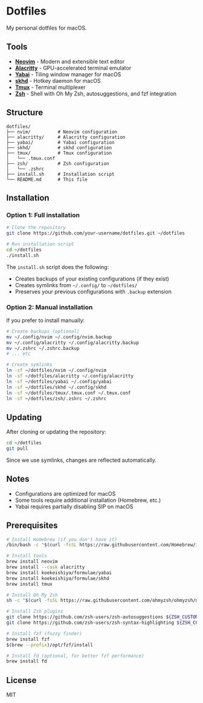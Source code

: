 # Dotfiles

My personal dotfiles for macOS.

## Tools

- **[Neovim](https://neovim.io/)** - Modern and extensible text editor
- **[Alacritty](https://alacritty.org/)** - GPU-accelerated terminal emulator
- **[Yabai](https://github.com/koekeishiya/yabai)** - Tiling window manager for macOS
- **[skhd](https://github.com/koekeishiya/skhd)** - Hotkey daemon for macOS
- **[Tmux](https://github.com/tmux/tmux)** - Terminal multiplexer
- **[Zsh](https://www.zsh.org/)** - Shell with Oh My Zsh, autosuggestions, and fzf integration

## Structure

```
dotfiles/
├── nvim/          # Neovim configuration
├── alacritty/     # Alacritty configuration
├── yabai/         # Yabai configuration
├── skhd/          # skhd configuration
├── tmux/          # Tmux configuration
│   └── .tmux.conf
├── zsh/           # Zsh configuration
│   └── .zshrc
├── install.sh     # Installation script
└── README.md      # This file
```

## Installation

### Option 1: Full installation

```bash
# Clone the repository
git clone https://github.com/your-username/dotfiles.git ~/dotfiles

# Run installation script
cd ~/dotfiles
./install.sh
```

The `install.sh` script does the following:
- Creates backups of your existing configurations (if they exist)
- Creates symlinks from `~/.config/` to `~/dotfiles/`
- Preserves your previous configurations with `.backup` extension

### Option 2: Manual installation

If you prefer to install manually:

```bash
# Create backups (optional)
mv ~/.config/nvim ~/.config/nvim.backup
mv ~/.config/alacritty ~/.config/alacritty.backup
mv ~/.zshrc ~/.zshrc.backup
# ... etc

# Create symlinks
ln -sf ~/dotfiles/nvim ~/.config/nvim
ln -sf ~/dotfiles/alacritty ~/.config/alacritty
ln -sf ~/dotfiles/yabai ~/.config/yabai
ln -sf ~/dotfiles/skhd ~/.config/skhd
ln -sf ~/dotfiles/tmux/.tmux.conf ~/.tmux.conf
ln -sf ~/dotfiles/zsh/.zshrc ~/.zshrc
```

## Updating

After cloning or updating the repository:

```bash
cd ~/dotfiles
git pull
```

Since we use symlinks, changes are reflected automatically.

## Notes

- Configurations are optimized for macOS
- Some tools require additional installation (Homebrew, etc.)
- Yabai requires partially disabling SIP on macOS

## Prerequisites

```bash
# Install Homebrew (if you don't have it)
/bin/bash -c "$(curl -fsSL https://raw.githubusercontent.com/Homebrew/install/HEAD/install.sh)"

# Install tools
brew install neovim
brew install --cask alacritty
brew install koekeishiya/formulae/yabai
brew install koekeishiya/formulae/skhd
brew install tmux

# Install Oh My Zsh
sh -c "$(curl -fsSL https://raw.githubusercontent.com/ohmyzsh/ohmyzsh/master/tools/install.sh)"

# Install Zsh plugins
git clone https://github.com/zsh-users/zsh-autosuggestions ${ZSH_CUSTOM:-~/.oh-my-zsh/custom}/plugins/zsh-autosuggestions
git clone https://github.com/zsh-users/zsh-syntax-highlighting ${ZSH_CUSTOM:-~/.oh-my-zsh/custom}/plugins/zsh-syntax-highlighting

# Install fzf (fuzzy finder)
brew install fzf
$(brew --prefix)/opt/fzf/install

# Install fd (optional, for better fzf performance)
brew install fd
```

## License

MIT
